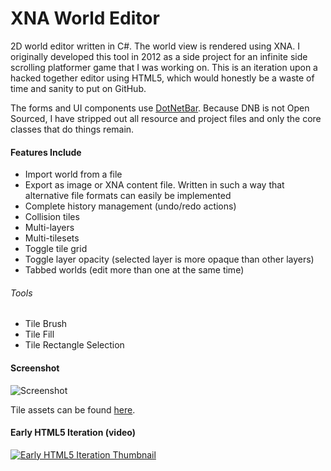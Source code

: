 XNA World Editor
================

2D world editor written in C#. The world view is rendered using XNA. I originally developed this tool in 2012 as a side project for an infinite side scrolling platformer game that I was working on. This is an iteration upon a hacked together editor using HTML5, which would honestly be a waste of time and sanity to put on GitHub.

The forms and UI components use [DotNetBar](http://www.devcomponents.com/dotnetbar/). Because DNB is not Open Sourced, I have stripped out all resource and project files and only the core classes that do things remain.

#### Features Include
* Import world from a file
* Export as image or XNA content file. Written in such a way that alternative file formats can easily be implemented
* Complete history management (undo/redo actions)
* Collision tiles
* Multi-layers
* Multi-tilesets
* Toggle tile grid
* Toggle layer opacity (selected layer is more opaque than other layers)
* Tabbed worlds (edit more than one at the same time)
###### Tools

* Tile Brush
* Tile Fill
* Tile Rectangle Selection


#### Screenshot

![Screenshot](http://i.imgur.com/XwyeZwy.png)

Tile assets can be found [here](http://www.photonstorm.com/flash-game-dev-tips/flash-game-dev-tip-12-building-a-retro-platform-game-in-flixel-part-1).

#### Early HTML5 Iteration (video)

[![Early HTML5 Iteration Thumbnail](http://img.youtube.com/vi/UVmzWSwQvdQ/maxresdefault.jpg)](http://www.youtube.com/watch?v=UVmzWSwQvdQ)
